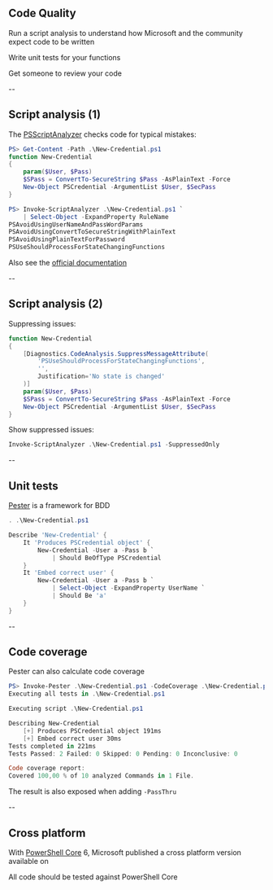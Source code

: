 <!-- .slide: id="code_quality" -->

## Code Quality

Run a script analysis to understand how Microsoft and the community expect code to be written

Write unit tests for your functions

Get someone to review your code

--

<!-- .slide: id="script_analysis" -->

## Script analysis (1)

The [PSScriptAnalyzer]() checks code for typical mistakes:

```powershell
PS> Get-Content -Path .\New-Credential.ps1
function New-Credential
{
    param($User, $Pass)
    $SPass = ConvertTo-SecureString $Pass -AsPlainText -Force
    New-Object PSCredential -ArgumentList $User, $SecPass
}

PS> Invoke-ScriptAnalyzer .\New-Credential.ps1 `
    | Select-Object -ExpandProperty RuleName
PSAvoidUsingUserNameAndPassWordParams
PSAvoidUsingConvertToSecureStringWithPlainText
PSAvoidUsingPlainTextForPassword
PSUseShouldProcessForStateChangingFunctions
```

Also see the [official documentation](https://github.com/PowerShell/PSScriptAnalyzer#usage)

--

## Script analysis (2)

Suppressing issues:

```powershell
function New-Credential
{
    [Diagnostics.CodeAnalysis.SuppressMessageAttribute(
        'PSUseShouldProcessForStateChangingFunctions',
        '',
        Justification='No state is changed'
    )]
    param($User, $Pass)
    $SPass = ConvertTo-SecureString $Pass -AsPlainText -Force
    New-Object PSCredential -ArgumentList $User, $SecPass
}
```

Show suppressed issues:

```powershell
Invoke-ScriptAnalyzer .\New-Credential.ps1 -SuppressedOnly
```

--

<!-- .slide: id="unit_tests" -->

## Unit tests

[Pester](https://github.com/pester/Pester/wiki/Pester) is a framework for BDD

```powershell
. .\New-Credential.ps1

Describe 'New-Credential' {
    It 'Produces PSCredential object' {
        New-Credential -User a -Pass b `
            | Should BeOfType PSCredential
    }
    It 'Embed correct user' {
        New-Credential -User a -Pass b `
            | Select-Object -ExpandProperty UserName `
            | Should Be 'a'
    }
}
```

--

<!-- .slide: id="code_coverage" -->

## Code coverage

Pester can also calculate code coverage

```powershell
PS> Invoke-Pester .\New-Credential.ps1 -CodeCoverage .\New-Credential.ps1
Executing all tests in .\New-Credential.ps1

Executing script .\New-Credential.ps1

Describing New-Credential
    [+] Produces PSCredential object 191ms
    [+] Embed correct user 30ms
Tests completed in 221ms
Tests Passed: 2 Failed: 0 Skipped: 0 Pending: 0 Inconclusive: 0

Code coverage report:
Covered 100,00 % of 10 analyzed Commands in 1 File.
```

The result is also exposed when adding `-PassThru`

--

<!-- .slide: id="cross_platform" -->

## Cross platform

With [PowerShell Core](https://github.com/Powershell/powershell) 6, Microsoft published a cross platform version available on <i class="fab fa-windows"></i> <i class="fab fa-linux"></i> <i class="fab fa-apple"></i>

All code should be tested against PowerShell Core